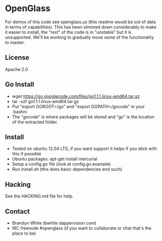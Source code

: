 OpenGlass
=========

For demos of this code see openglass.us (this readme would be out of data in terms of capabilities).  This has been slimmed down considerably to make it easier to install, the "rest" of the code is in "unstable" but it is unsupported.  We'll be working to gradually move some of the functionality to master.

License
-------
Apache 2.0

Go Install
----------
* wget https://go.googlecode.com/files/go1.1.1.linux-amd64.tar.gz
* tar -xzf go1.1.1.linux-amd64.tar.gz
* Put "export GOROOT=<yourpath>/go" and "export GOPATH=<yourpath>/gocode" in your .bashrc
* The "gocode" is where packages will be stored and "go" is the location of the extracted folder.

Install
-------

* Tested on ubuntu 12.04 LTS, if you want support it helps if you stick with this if possible
* Ubuntu packages: apt-get install mercurial
* Setup a config.go file (look at config.go.example)
* Run install.sh (this does basic dependencies and such)

Hacking
-------
See the HACKING.md file for help.

Contact
-------
* Brandyn White (bwhite dappervision com)
* IRC freenode #openglass (if you want to collaborate or chat that's the place to be)